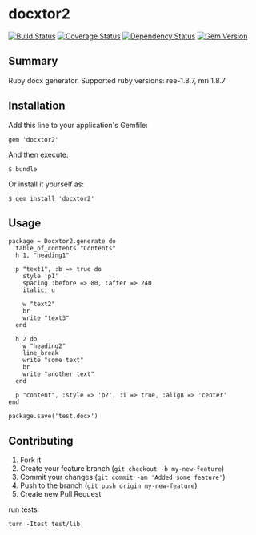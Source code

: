 docxtor2
========

[![Build Status](https://travis-ci.org/vyorkin/docxtor2.png?branch=master)](https://travis-ci.org/vyorkin/docxtor2)
[![Coverage Status](https://coveralls.io/repos/vyorkin/docxtor2/badge.png)](https://coveralls.io/r/vyorkin/docxtor2)
[![Dependency Status](https://gemnasium.com/vyorkin/docxtor2.png)](https://gemnasium.com/vyorkin/docxtor2)
[![Gem Version](http://stillmaintained.com/vyorkin/docxtor2.png)](http://stillmaintained.com/vyorkin/docxtor2)

## Summary

Ruby docx generator.
Supported ruby versions: ree-1.8.7, mri 1.8.7

## Installation

Add this line to your application's Gemfile:

    gem 'docxtor2'

And then execute:

    $ bundle

Or install it yourself as:

    $ gem install 'docxtor2'

## Usage

```
package = Docxtor2.generate do
  table_of_contents "Contents"
  h 1, "heading1"

  p "text1", :b => true do
    style 'p1'
    spacing :before => 80, :after => 240
    italic; u

    w "text2"
    br
    write "text3"
  end

  h 2 do
    w "heading2"
    line_break
    write "some text"
    br
    write "another text"
  end

  p "content", :style => 'p2', :i => true, :align => 'center'
end

package.save('test.docx')
```

## Contributing

1. Fork it
2. Create your feature branch (`git checkout -b my-new-feature`)
3. Commit your changes (`git commit -am 'Added some feature'`)
4. Push to the branch (`git push origin my-new-feature`)
5. Create new Pull Request

run tests:

    turn -Itest test/lib

